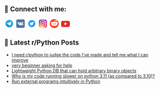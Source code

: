 ## 🔎 Connect with me:
[<img src="https://github.com/bullbesh/bullbesh/blob/main/images/Telegram.png" width="32" height="32" />](https://t.me/bullbesh)
[<img src="https://github.com/bullbesh/bullbesh/blob/main/images/VK.png" width="32" height="32" />](https://vk.com/bullbesh)
[<img src="https://github.com/bullbesh/bullbesh/blob/main/images/Twitter.png" width="32" height="32" />](https://twitter.com/bullbesh1)
[<img src="https://github.com/bullbesh/bullbesh/blob/main/images/Instagram.png" width="32" height="32" />](https://www.instagram.com/bullbesh)
[<img src="https://github.com/bullbesh/bullbesh/blob/main/images/Reddit.png" width="32" height="32" />](https://www.reddit.com/user/bullbesh)
[<img src="https://github.com/bullbesh/bullbesh/blob/main/images/YouTube.png" width="32" height="32" />](https://www.youtube.com/channel/UCtfjRs6uzgq5mfm8S06WTcg)

## 📕 Latest r/Python Posts
<!-- BLOG-POST-LIST:START -->
- [I need r/python to judge the code I&#39;ve made and tell me what I can improve](https://www.reddit.com/r/Python/comments/ytklde/i_need_rpython_to_judge_the_code_ive_made_and/)
- [very beginner asking for help](https://www.reddit.com/r/Python/comments/ytk9x9/very_beginner_asking_for_help/)
- [Lightweight Python DB that can hold arbitrary binary objects](https://www.reddit.com/r/Python/comments/ytfzug/lightweight_python_db_that_can_hold_arbitrary/)
- [Why is my code running slower on python 3.11 &lpar;as compared to 3.10&rpar;?](https://www.reddit.com/r/Python/comments/ytfbjt/why_is_my_code_running_slower_on_python_311_as/)
- [Run external programs intuitively in Python](https://www.reddit.com/r/Python/comments/ytehq3/run_external_programs_intuitively_in_python/)
<!-- BLOG-POST-LIST:END -->

